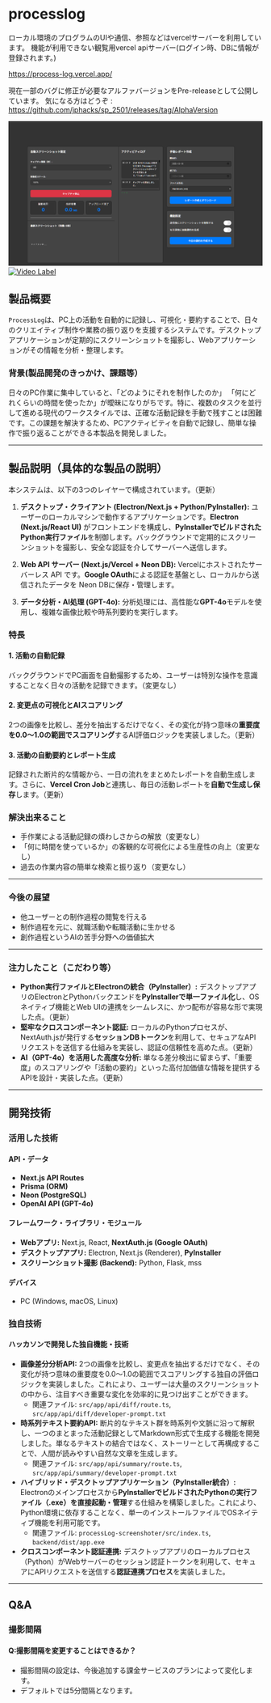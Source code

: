 # processlog

ローカル環境のプログラムのUIや通信、参照などはvercelサーバーを利用しています。
機能が利用できない観覧用vercel apiサーバー(ログイン時、DBに情報が登録されます。)

https://process-log.vercel.app/

現在一部のバグに修正が必要なアルファバージョンをPre-releaseとして公開しています。
気になる方はどうぞ : https://github.com/jphacks/sp_2501/releases/tag/AlphaVersion

![IMAGE ALT TEXT HERE](https://raw.githubusercontent.com/jphacks/sp_2501/refs/heads/main/sampleImage.png)
[![Video Label](http://img.youtube.com/vi/w3tBt64taQU/0.jpg)](https://youtu.be/w3tBt64taQU)
## 製品概要
`ProcessLog`は、PC上の活動を自動的に記録し、可視化・要約することで、日々のクリエイティブ制作や業務の振り返りを支援するシステムです。デスクトップアプリケーションが定期的にスクリーンショットを撮影し、Webアプリケーションがその情報を分析・整理します。

### 背景(製品開発のきっかけ、課題等）
日々のPC作業に集中していると、「どのようにそれを制作したのか」 「何にどれくらいの時間を使ったか」が曖昧になりがちです。特に、複数のタスクを並行して進める現代のワークスタイルでは、正確な活動記録を手動で残すことは困難です。この課題を解決するため、PCアクティビティを自動で記録し、簡単な操作で振り返ることができる本製品を開発しました。

---

## 製品説明（具体的な製品の説明）
本システムは、以下の3つのレイヤーで構成されています。（更新）

1.  **デスクトップ・クライアント (Electron/Next.js + Python/PyInstaller):**
    ユーザーのローカルマシンで動作するアプリケーションです。**Electron (Next.js/React UI)** がフロントエンドを構成し、**PyInstallerでビルドされたPython実行ファイル**を制御します。バックグラウンドで定期的にスクリーンショットを撮影し、安全な認証を介してサーバーへ送信します。

2.  **Web API サーバー (Next.js/Vercel + Neon DB):**
    Vercelにホストされたサーバーレス API です。**Google OAuth**による認証を基盤とし、ローカルから送信されたデータを Neon DBに保存・管理します。

3.  **データ分析・AI処理 (GPT-4o):**
    分析処理には、高性能な**GPT-4o**モデルを使用し、複雑な画像比較や時系列要約を実行します。

### 特長
#### 1. 活動の自動記録
バックグラウンドでPC画面を自動撮影するため、ユーザーは特別な操作を意識することなく日々の活動を記録できます。（変更なし）

#### 2. 変更点の可視化とAIスコアリング
2つの画像を比較し、差分を抽出するだけでなく、その変化が持つ意味の**重要度を0.0〜1.0の範囲でスコアリング**するAI評価ロジックを実装しました。（更新）

#### 3. 活動の自動要約とレポート生成
記録された断片的な情報から、一日の流れをまとめたレポートを自動生成します。さらに、**Vercel Cron Job**と連携し、毎日の活動レポートを**自動で生成し保存**します。（更新）

### 解決出来ること
* 手作業による活動記録の煩わしさからの解放（変更なし）
* 「何に時間を使っているか」の客観的な可視化による生産性の向上（変更なし）
* 過去の作業内容の簡単な検索と振り返り（変更なし）

---

### 今後の展望
* 他ユーザーとの制作過程の閲覧を行える
* 制作過程を元に、就職活動や転職活動に生かせる
* 創作過程というAIの苦手分野への価値拡大

---

### 注力したこと（こだわり等）
* **Python実行ファイルとElectronの統合（PyInstaller）:** デスクトップアプリのElectronとPythonバックエンドを**PyInstallerで単一ファイル化**し、OSネイティブ機能とWeb UIの連携をシームレスに、かつ配布が容易な形で実現した点。（更新）
* **堅牢なクロスコンポーネント認証:** ローカルのPythonプロセスが、NextAuth.jsが発行する**セッションDBトークン**を利用して、セキュアなAPIリクエストを送信する仕組みを実装し、認証の信頼性を高めた点。（更新）
* **AI（GPT-4o）を活用した高度な分析:** 単なる差分検出に留まらず、「重要度」のスコアリングや「活動の要約」といった高付加価値な情報を提供するAPIを設計・実装した点。（更新）

---

## 開発技術
### 活用した技術
#### API・データ
* **Next.js API Routes**
* **Prisma (ORM)**
* **Neon (PostgreSQL)**
* **OpenAI API (GPT-4o)**

#### フレームワーク・ライブラリ・モジュール
* **Webアプリ:** Next.js, React, **NextAuth.js (Google OAuth)**
* **デスクトップアプリ:** Electron, Next.js (Renderer), **PyInstaller**
* **スクリーンショット撮影 (Backend):** Python, Flask, mss

#### デバイス
* PC (Windows, macOS, Linux)

### 独自技術
#### ハッカソンで開発した独自機能・技術
* **画像差分分析API:** 2つの画像を比較し、変更点を抽出するだけでなく、その変化が持つ意味の重要度を0.0〜1.0の範囲でスコアリングする独自の評価ロジックを実装しました。これにより、ユーザーは大量のスクリーンショットの中から、注目すべき重要な変化を効率的に見つけ出すことができます。
    * 関連ファイル: `src/app/api/diff/route.ts`, `src/app/api/diff/developer-prompt.txt`
* **時系列テキスト要約API:** 断片的なテキスト群を時系列や文脈に沿って解釈し、一つのまとまった活動記録としてMarkdown形式で生成する機能を開発しました。単なるテキストの結合ではなく、ストーリーとして再構成することで、人間が読みやすい自然な文章を生成します。
    * 関連ファイル: `src/app/api/summary/route.ts`, `src/app/api/summary/developer-prompt.txt`
* **ハイブリッド・デスクトップアプリケーション（PyInstaller統合）:** Electronのメインプロセスから**PyInstallerでビルドされたPythonの実行ファイル（.exe）を直接起動・管理**する仕組みを構築しました。これにより、Python環境に依存することなく、単一のインストールファイルでOSネイティブ機能を利用可能です。
    * 関連ファイル: `processLog-screenshoter/src/index.ts`, `backend/dist/app.exe`
* **クロスコンポーネント認証連携:** デスクトップアプリのローカルプロセス（Python）がWebサーバーのセッション認証トークンを利用して、セキュアにAPIリクエストを送信する**認証連携プロセス**を実装しました。

---

## Q&A
### 撮影間隔
#### Q:撮影間隔を変更することはできるか？
-   撮影間隔の設定は、今後追加する課金サービスのプランによって変化します。
-   デフォルトでは5分間隔となります。
